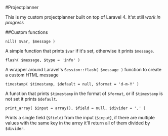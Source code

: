 #Projectplanner

This is my custom projectplanner built on top of Laravel 4. It'st still _work in progress_

##Custom functions

`nill( $var, $message )`

A simple function that prints `$var` if it's set, otherwise it prints `$message`.

`flash( $message, $type = 'info' )`

A wrapper around Laravel's `Session::flash( $message )` function to create a custom HTML message

`timestamp( $timestamp, $default = null, $format = 'd-m-Y' )`

A function that prints `$timestamp` in the format of `$format`, or if `$timestamp` is not set it prints `$default`.

`print_array( $input = array(), $field = null, $divider = ',' )`

Prints a single field (`$field`) from the input (`$input`), if there are multiple values with the same key in the arrey it'll return all of them divided by `$divider`.
